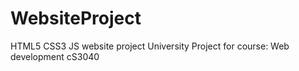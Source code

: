 # WebsiteProject
HTML5 CSS3 JS website project
University Project for course: Web development cS3040
